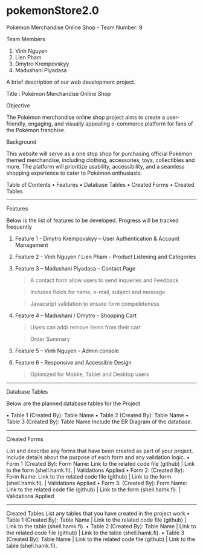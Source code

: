 # pokemonStore2.0
Pokémon Merchandise Online Shop - Team Number: 9 

Team Members

1.	Vinh Nguyen
2.	Lien Pham
3.	Dmytro Krempovskyy
4.	Madushani Piyadasa

A brief description of our web development project.

Title : Pokémon Merchandise Online Shop

Objective 

The Pokémon merchandise online shop project aims to create a user-friendly, engaging, and visually appealing e-commerce platform for fans of the Pokémon franchise.  

Background

This website will serve as a one stop shop for purchasing official Pokémon themed merchandise, including clothing, accessories, toys, collectibles and more. The platform will prioritize usability, accessibility, and a seamless shopping experience to cater to Pokémon enthusiasts. 

Table of Contents
•	Features
•	Database Tables
•	Created Forms
•	Created Tables
________________________________________
Features

Below is the list of features to be developed. Progress will be tracked frequently

1.	Feature 1 - Dmytro Krempovskyy – User Authentication & Account Management

2.	Feature 2 - Vinh Nguyen / Lien Pham - Product Listening and Categories 

3.	Feature 3 – Madushani Piyadasa – Contact Page
   
    > A contact form allow users to send inqueries and Feedback
    
    > Includes fields for name, e-mail, subject and message
     
    > Javacsript validation to ensure form compeleteness

4.	Feature 4 – Madushani / Dmytro - Shopping  Cart

    > Users can add/ remove items from their cart
    
    > Order Summary

5.	Feature 5 – Vinh Nguyen  - Admin console


6. Feature 6 - Responsive and Accessible Design
    > Optimized for Mobile, Tablet and Desktop users 


________________________________________

Database Tables

Below are the planned database tables for the Project


		
		
		
		
		
		
		
•	Table 1 (Created By): Table Name
•	Table 2 (Created By): Table Name
•	Table 3 (Created By): Table Name
Include the ER Diagram of the database.
________________________________________

Created Forms

List and describe any forms that have been created as part of your project. Include details about the purpose of each form and any validation logic.
•	Form 1 (Created By): Form Name: Link to the related code file (github) | Link to the form (shell.hamk.fi). | Validations Applied
•	Form 2: (Created By): Form Name: Link to the related code file (github) | Link to the form (shell.hamk.fi). | Validations Applied
•	Form 3: (Created By): Form Name: Link to the related code file (github) | Link to the form (shell.hamk.fi). | Validations Applied
________________________________________

Created Tables
List any tables that you have created in the project work
•	Table 1 (Created By): Table Name | Link to the related code file (github) | Link to the table (shell.hamk.fi).
•	Table 2 (Created By): Table Name | Link to the related code file (github) | Link to the table (shell.hamk.fi).
•	Table 3 (Created By): Table Name | Link to the related code file (github) | Link to the table (shell.hamk.fi).
 
